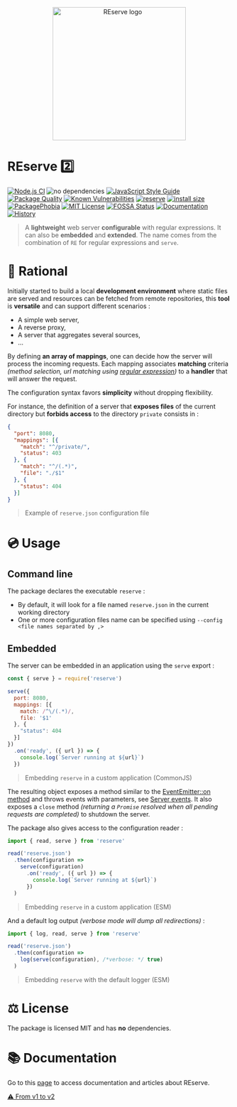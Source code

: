 <p align="center">
  <img src="https://arnaudbuchholz.github.io/gfx/REserve.png" alt="REserve logo" width="300px"/>
</p>

# REserve 2️⃣

[![Node.js CI](https://github.com/ArnaudBuchholz/reserve/actions/workflows/reserve-ci.yml/badge.svg)](https://github.com/ArnaudBuchholz/reserve/actions/workflows/node.js.yml)
![no dependencies](https://img.shields.io/badge/-no_dependencies-green)
[![JavaScript Style Guide](https://img.shields.io/badge/code_style-standard-brightgreen.svg)](https://standardjs.com)
[![Package Quality](https://npm.packagequality.com/shield/reserve.svg)](https://packagequality.com/#?package=reserve)
[![Known Vulnerabilities](https://snyk.io/test/github/ArnaudBuchholz/reserve/badge.svg?targetFile=package.json)](https://snyk.io/test/github/ArnaudBuchholz/reserve?targetFile=package.json)
[![reserve](https://badge.fury.io/js/reserve.svg)](https://www.npmjs.org/package/reserve)
[![install size](https://packagephobia.now.sh/badge?p=reserve)](https://packagephobia.now.sh/result?p=reserve)
[![PackagePhobia](https://img.shields.io/badge/%F0%9F%93%A6package-phobia-lightgrey)](https://packagephobia.com/result?p=reserve)
[![MIT License](https://img.shields.io/badge/License-MIT-yellow.svg)](https://opensource.org/licenses/MIT)
[![FOSSA Status](https://app.fossa.com/api/projects/git%2Bgithub.com%2FArnaudBuchholz%2Freserve.svg?type=shield)](https://app.fossa.com/projects/git%2Bgithub.com%2FArnaudBuchholz%2Freserve?ref=badge_shield)
[![Documentation](https://img.shields.io/badge/-documentation-blueviolet)](https://github.com/ArnaudBuchholz/reserve/blob/main/docs/README.md)
[![History](https://img.shields.io/badge/-history-blueviolet)](https://github.com/ArnaudBuchholz/reserve/blob/main/reserve/CHANGELOG.md)

> A **lightweight** web server **configurable** with regular expressions. It can also be **embedded** and **extended**. The name comes from the combination of `RE` for regular expressions and `serve`.

# 🍁 Rational

Initially started to build a local **development environment** where static files are served and resources can be fetched from remote repositories, this **tool** is **versatile** and can support different scenarios :
- A simple web server,
- A reverse proxy,
- A server that aggregates several sources,
- ...

By defining **an array of mappings**, one can decide how the server will process the incoming requests. Each mapping associates **matching** criteria *(method selection, url matching using 
[regular expression](https://developer.mozilla.org/en-US/docs/Web/JavaScript/Reference/Global_Objects/RegExp))* to a **handler** that will answer the request.

The configuration syntax favors **simplicity** without dropping flexibility.

For instance, the definition of a server that **exposes files** of the current directory but **forbids access** to the directory `private` consists in :

```json
{
  "port": 8080,
  "mappings": [{
    "match": "^/private/",
    "status": 403
  }, {
    "match": "^/(.*)",
    "file": "./$1"
  }, {
    "status": 404
  }]
}
```

> Example of `reserve.json` configuration file

# 💿 Usage

## Command line

The package declares the executable `reserve` :

* By default, it will look for a file named `reserve.json` in the current working directory
* One or more configuration files name can be specified using `--config <file names separated by ,>`

## Embedded

The server can be embedded in an application using the `serve` export :

```javascript
const { serve } = require('reserve')

serve({
  port: 8080,
  mappings: [{
    match: /^\/(.*)/,
    file: '$1'
  }, {
    "status": 404
  }]
})
  .on('ready', ({ url }) => {
    console.log(`Server running at ${url}`)
  })
```

> Embedding `reserve` in a custom application (CommonJS)

The resulting object exposes a method similar to the [EventEmitter::on method](https://nodejs.org/api/events.html#emitteroneventname-listener) and throws events with parameters, see [Server events](doc/events.md).
It also exposes a `close` method *(returning a `Promise` resolved when all pending requests are completed)* to shutdown the server.

The package also gives access to the configuration reader :

```javascript
import { read, serve } from 'reserve'

read('reserve.json')
  .then(configuration =>
    serve(configuration)
      .on('ready', ({ url }) => {
        console.log(`Server running at ${url}`)
      })
  )
```

> Embedding `reserve` in a custom application (ESM)

And a default log output *(verbose mode will dump all redirections)* :

```javascript
import { log, read, serve } from 'reserve'

read('reserve.json')
  .then(configuration =>
    log(serve(configuration), /*verbose: */ true)
  )
```

> Embedding `reserve` with the default logger (ESM)

# ⚖️ License

The package is licensed MIT and has **no** dependencies.

# 📚 Documentation

Go to this [page](https://github.com/ArnaudBuchholz/reserve/tree/master/docs/README.md) to access documentation and articles about REserve.

[⚠️ From v1 to v2](https://github.com/ArnaudBuchholz/reserve/tree/master/docs/v1_to_v2.md)
